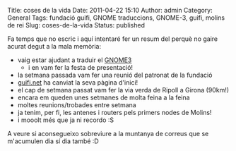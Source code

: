 Title: coses de la vida
Date: 2011-04-22 15:10
Author: admin
Category: General
Tags: fundació guifi, GNOME traduccions, GNOME-3, guifi, molins de rei
Slug: coses-de-la-vida
Status: published

Fa temps que no escric i aquí intentaré fer un resum del perquè no gaire acurat degut a la mala memòria:

- vaig estar ajudant a traduir el [GNOME3](http://www.gnome3.org "Pàgina de promoció del GNOME3")
  - i en vam fer la festa de presentació!
- la setmana passada vam fer una reunió del patronat de la fundació
- [guifi.net](http://guifi.net "Pàgina web de guifi.net") ha canviat la seva pàgina d'inici!
- el cap de setmana passat vam fer la via verda de Ripoll a Girona (90km!)
- encara em queden unes setmanes de molta feina a la feina
- moltes reunions/trobades entre setmana
- ja tenim, per fi, les antenes i routers pels primers nodes de Molins!
- i mooolt més que ja ni recordo :S

A veure si aconsegueixo sobreviure a la muntanya de correus que se m'acumulen dia sí dia també :D
